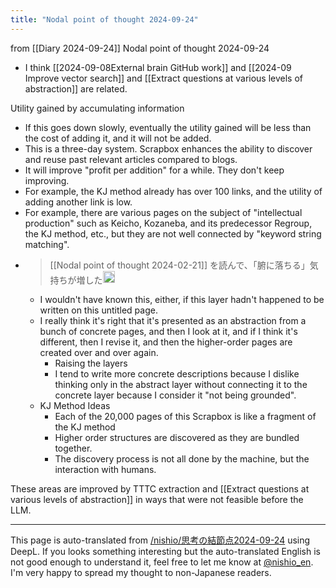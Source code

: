 ```yaml
---
title: "Nodal point of thought 2024-09-24"
---
```


from  [[Diary 2024-09-24]]
Nodal point of thought 2024-09-24
- I think [[2024-09-08External brain GitHub work]] and [[2024-09 Improve vector search]] and [[Extract questions at various levels of abstraction]] are related.

Utility gained by accumulating information
- If this goes down slowly, eventually the utility gained will be less than the cost of adding it, and it will not be added.
- This is a three-day system.
Scrapbox enhances the ability to discover and reuse past relevant articles compared to blogs.
- It will improve "profit per addition" for a while.
They don't keep improving.
- For example, the KJ method already has over 100 links, and the utility of adding another link is low.
- For example, there are various pages on the subject of "intellectual production" such as Keicho, Kozaneba, and its predecessor Regroup, the KJ method, etc., but they are not well connected by "keyword string matching".
- >  [[Nodal point of thought 2024-02-21]] を読んで、「腑に落ちる」気持ちが増した<img src='https://scrapbox.io/api/pages/nishio-en/blu3mo/icon' alt='blu3mo.icon' height="19.5"/>
    - I wouldn't have known this, either, if this layer hadn't happened to be written on this untitled page.
    - I really think it's right that it's presented as an abstraction from a bunch of concrete pages, and then I look at it, and if I think it's different, then I revise it, and then the higher-order pages are created over and over again.
        - Raising the layers
        - I tend to write more concrete descriptions because I dislike thinking only in the abstract layer without connecting it to the concrete layer because I consider it "not being grounded".
    - KJ Method Ideas
        - Each of the 20,000 pages of this Scrapbox is like a fragment of the KJ method
        - Higher order structures are discovered as they are bundled together.
        - The discovery process is not all done by the machine, but the interaction with humans.


These areas are improved by TTTC extraction and [[Extract questions at various levels of abstraction]] in ways that were not feasible before the LLM.


---
This page is auto-translated from [/nishio/思考の結節点2024-09-24](https://scrapbox.io/nishio/思考の結節点2024-09-24) using DeepL. If you looks something interesting but the auto-translated English is not good enough to understand it, feel free to let me know at [@nishio_en](https://twitter.com/nishio_en). I'm very happy to spread my thought to non-Japanese readers.